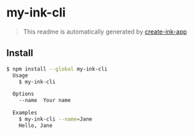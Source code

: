 # my-ink-cli

> This readme is automatically generated by [create-ink-app](https://github.com/vadimdemedes/create-ink-app)

## Install

```bash
$ npm install --global my-ink-cli
  Usage
    $ my-ink-cli

  Options
    --name  Your name

  Examples
    $ my-ink-cli --name=Jane
    Hello, Jane
```
